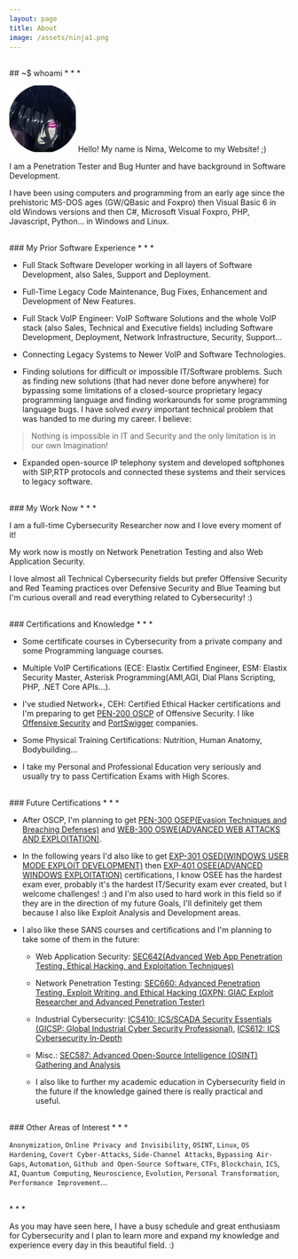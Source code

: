 ```yaml
---
layout: page
title: About
image: /assets/ninja1.png
---
```


<br>
## ~$ whoami
* * *

![](/assets/ninja1.png) Hello! My name is Nima, Welcome to my Website! ;)

I am a Penetration Tester and Bug Hunter and have background in Software Development.

I have been using computers and programming from an early age since the prehistoric MS-DOS ages (GW/QBasic and Foxpro) then Visual Basic 6 in old Windows versions and then C#, Microsoft Visual Foxpro, PHP, Javascript, Python... in Windows and Linux.

<br>
### My Prior Software Experience
* * *

* Full Stack Software Developer working in all layers of Software Development, also Sales, Support and Deployment.

* Full-Time Legacy Code Maintenance, Bug Fixes, Enhancement and Development of New Features.

* Full Stack VoIP Engineer: VoIP Software Solutions and the whole VoIP stack (also Sales, Technical and Executive fields) including Software Development, Deployment, Network Infrastructure, Security, Support...

* Connecting Legacy Systems to Newer VoIP and Software Technologies.

* Finding solutions for difficult or impossible IT/Software problems. Such as finding new solutions (that had never done before anywhere) for bypassing some limitations of a closed-source proprietary legacy programming language and finding workarounds for some programming language bugs. I have solved _every_ important technical problem that was handed to me during my career. I believe:

> Nothing is impossible in IT and Security and the only limitation is in our own Imagination!

* Expanded open-source IP telephony system and developed softphones with SIP,RTP protocols and connected these systems and their services to legacy software.  

<br>
### My Work Now
* * *

I am a full-time Cybersecurity Researcher now and I love every moment of it!

My work now is mostly on Network Penetration Testing and also Web Application Security.

I love almost all Technical Cybersecurity fields but prefer Offensive Security and Red Teaming practices over Defensive Security and Blue Teaming but I'm curious overall and read everything related to Cybersecurity! :)

<br>
### Certifications and Knowledge
* * *

* Some certificate courses in Cybersecurity from a private company and some Programming language courses.

* Multiple VoIP Certifications (ECE: Elastix Certified Engineer, ESM: Elastix Security Master, Asterisk Programming(AMI,AGI, Dial Plans Scripting, PHP, .NET Core APIs...).

* I've studied Network+, CEH: Certified Ethical Hacker certifications and I'm preparing to get [PEN-200 OSCP](https://www.offensive-security.com/pwk-oscp/) of Offensive Security. I like [Offensive Security](https://www.offensive-security.com/) and [PortSwigger](https://portswigger.net/) companies.

* Some Physical Training Certifications: Nutrition, Human Anatomy, Bodybuilding...

* I take my Personal and Professional Education very seriously and usually try to pass Certification Exams with High Scores.

<br>
### Future Certifications
* * *

- After OSCP, I'm planning to get [PEN-300 OSEP(Evasion Techniques and Breaching Defenses)](https://www.offensive-security.com/pen300-osep/) and [WEB-300 OSWE(ADVANCED WEB ATTACKS AND EXPLOITATION)](https://www.offensive-security.com/awae-oswe/).

- In the following years I'd also like to get [EXP-301 OSED(WINDOWS USER MODE EXPLOIT DEVELOPMENT)](https://www.offensive-security.com/exp301-osed/) then [EXP-401 OSEE(ADVANCED WINDOWS EXPLOITATION)](https://www.offensive-security.com/awe-osee/) certifications, I know OSEE has the hardest exam ever, probably it's the hardest IT/Security exam ever created, but I welcome challenges! :) and I'm also used to hard work in this field so if they are in the direction of my future Goals, I'll definitely get them because I also like Exploit Analysis and Development areas.

- I also like these SANS courses and certifications and I'm planning to take some of them in the future:

  - Web Application Security: [SEC642(Advanced Web App Penetration Testing, Ethical Hacking, and Exploitation Techniques)](https://www.sans.org/cyber-security-courses/advanced-web-app-penetration-testing-ethical-hacking/)

  - Network Penetration Testing: [SEC660: Advanced Penetration Testing, Exploit Writing, and Ethical Hacking (GXPN: GIAC Exploit Researcher and Advanced Penetration Tester)](https://www.sans.org/cyber-security-courses/advanced-penetration-testing-exploits-ethical-hacking/)

  - Industrial Cybersecurity: [ICS410: ICS/SCADA Security Essentials (GICSP: Global Industrial Cyber Security Professional)](https://www.sans.org/cyber-security-courses/ics-scada-cyber-security-essentials/), [ICS612: ICS Cybersecurity In-Depth](https://www.sans.org/cyber-security-courses/ics-cyber-security-in-depth/)

  - Misc.: [SEC587: Advanced Open-Source Intelligence (OSINT) Gathering and Analysis](https://www.sans.org/cyber-security-courses/advanced-open-source-intelligence-gathering-analysis/)

  - I also like to further my academic education in Cybersecurity field in the future if the knowledge gained there is really practical and useful.

<br>
### Other Areas of Interest
* * *

`Anonymization`, `Online Privacy and Invisibility`, `OSINT`, `Linux`, `OS Hardening`, `Covert Cyber-Attacks`, `Side-Channel Attacks`, `Bypassing Air-Gaps`, `Automation`, `Github and Open-Source Software`, `CTFs`, `Blockchain`, `ICS`, `AI`, `Quantum Computing`, `Neuroscience`, `Evolution`, `Personal Transformation`, `Performance Improvement`...

<br>
* * *

As you may have seen here, I have a busy schedule and great enthusiasm for Cybersecurity and I plan to learn more and expand my knowledge and experience every day in this beautiful field. :)
